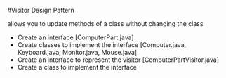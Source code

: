 #Visitor Design Pattern

allows you to update methods of a class without changing the class

- Create an interface [ComputerPart.java]
- Create classes to implement the interface [Computer.java, Keyboard.java, Monitor.java, Mouse.java]
- Create an interface to represent the visitor [ComputerPartVisitor.java]
- Create a class to implement the interface